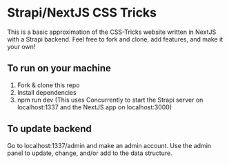 # Strapi/NextJS CSS Tricks

This is a basic approximation of the CSS-Tricks website written in NextJS with a Strapi backend. Feel free to fork and clone, add features, and make it your own!

## To run on your machine

1. Fork & clone this repo
2. Install dependencies
3. npm run dev (This uses Concurrently to start the Strapi server on localhost:1337 and the NextJS app on localhost:3000)

## To update backend

Go to localhost:1337/admin and make an admin account. Use the admin panel to update, change, and/or add to the data structure.
